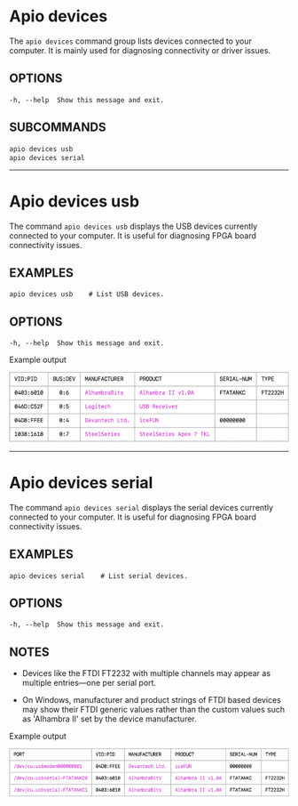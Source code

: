 # Apio devices

The `apio devices` command group lists devices connected to your computer.
It is mainly used for diagnosing connectivity or driver issues.

## OPTIONS

```
-h, --help  Show this message and exit.
```

## SUBCOMMANDS

```
apio devices usb
apio devices serial
```

---

# Apio devices usb

The command `apio devices usb` displays the USB devices currently
connected to your computer. It is useful for diagnosing FPGA board
connectivity issues.

## EXAMPLES

```
apio devices usb    # List USB devices.
```

## OPTIONS

```
-h, --help  Show this message and exit.
```

Example output

![](assets/apio-devices-usb.png)

---

# Apio devices serial

The command `apio devices serial` displays the serial devices
currently connected to your computer. It is useful for diagnosing FPGA
board connectivity issues.

## EXAMPLES

```
apio devices serial    # List serial devices.
```

## OPTIONS

```
-h, --help  Show this message and exit.
```

## NOTES

- Devices like the FTDI FT2232 with multiple channels may appear as
  multiple entries—one per serial port.

- On Windows, manufacturer and product strings of FTDI based devices may
  show their FTDI generic values rather than the custom values such as 'Alhambra II' set by the device manufacturer.

Example output

![](assets/apio-devices-serial.png)
